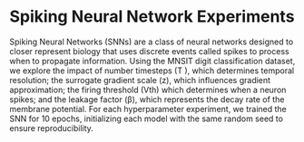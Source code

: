 # Spiking Neural Network Experiments

Spiking Neural Networks (SNNs) are a class of neural networks designed to
closer represent biology that uses discrete events called spikes to process when to
propagate information. Using the MNSIT digit classification dataset, we explore
the impact of number timesteps (T ), which determines temporal resolution;
the surrogate gradient scale (z), which influences gradient approximation; the
firing threshold (Vth) which determines when a neuron spikes; and the leakage
factor (β), which represents the decay rate of the membrane potential. For each
hyperparameter experiment, we trained the SNN for 10 epochs, initializing each
model with the same random seed to ensure reproducibility.